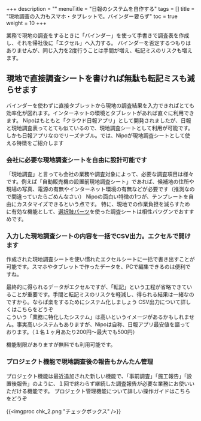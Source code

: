 +++
description = ""
menuTitle = "日報のシステムを自作する"
tags = []
title = "現地調査の入力もスマホ・タブレットで。バインダー要らず"
toc = true
weight = 10
+++


業務で現地の調査をするときに「バインダー」を使って手書きで調査表を作成し、それを帰社後に「エクセル」へ入力する。
バインダーを否定するつもりはありませんが、同じ入力を2度行うことは手間が増え、転記ミスのリスクも増えます。

## 現地で直接調査シートを書ければ無駄も転記ミスも減らせます

バインダーを使わずに直接タブレットから現地の調査結果を入力できればとても効率化が図れます。インターネットの環境とタブレットがあれば直ぐに利用できます。
Nipoはもともと「クラウド日報アプリ」として開発されましたが、日報と現地調査表ってとても似ているので、現地調査シートとして利用が可能です。しかも日報アプリなのでリーズナブル。では、Nipoが現地調査シートとして使える特徴をご紹介します

### 会社に必要な現地調査シートを自由に設計可能です

「現地調査」と言っても会社の業務や調査対象によって、必要な調査項目は様々です。例えば「自動販売機の設置前現地調査シート」であれば、候補地の住所や現場の写真、電源の有無やインターネット環境の有無などが必要です（推測なので間違っていたらごめんなさい）
Nipoの面白い特徴の1つが、テンプレートを自由にカスタマイズできるという点です。
特に、現地での作業負担を減らすために有効な機能として、[選択肢パーツ](/parts/select-one)を使った調査シートは相性バツグンでおすすめです。

### 入力した現地調査シートの内容を一括でCSV出力。エクセルで開けます

作成された現地調査シートを使い慣れたエクセルシートに一括で書き出すことが可能です。スマホやタブレットで作ったデータを、PCで編集できるのは便利ですね。

最終的に得られるデータがエクセルですが、「転記」という工程が省略できていることが重要です。手間と転記ミスのリスクを軽減し、得られる結果は一緒なのですから。ならば楽をするためにシステム化しましょう
CSV出力について詳しくはこちらをどうぞ  
こういう「業務に特化したシステム」は高いというイメージがあるかもしれません。事実高いシステムもありますが、Nipoは自称、日報アプリ最安値を謳っております。（１名１ヶ月あたり200円〜最大でも500円）

機能制限がありますが無料でも利用可能です。

### プロジェクト機能で現地調査後の報告もかんたん管理

プロジェクト機能は最近追加された新しい機能で、「事前調査」「施工報告」「設置後報告」のように、１回で終わらず継続した調査報告が必要な業務にお使いいただける機能です。
プロジェクト管理機能について詳しい操作ガイドはこちらをどうぞ

{{<imgproc chk_2.png "チェックボックス" />}}
